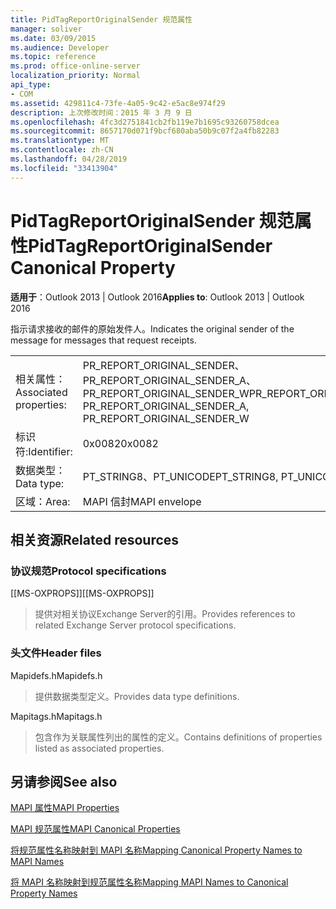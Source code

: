 ```yaml
---
title: PidTagReportOriginalSender 规范属性
manager: soliver
ms.date: 03/09/2015
ms.audience: Developer
ms.topic: reference
ms.prod: office-online-server
localization_priority: Normal
api_type:
- COM
ms.assetid: 429811c4-73fe-4a05-9c42-e5ac8e974f29
description: 上次修改时间：2015 年 3 月 9 日
ms.openlocfilehash: 4fc3d2751841cb2fb119e7b1695c93260758dcea
ms.sourcegitcommit: 8657170d071f9bcf680aba50b9c07f2a4fb82283
ms.translationtype: MT
ms.contentlocale: zh-CN
ms.lasthandoff: 04/28/2019
ms.locfileid: "33413904"
---
```

# <a name="pidtagreportoriginalsender-canonical-property"></a><span data-ttu-id="b3132-103">PidTagReportOriginalSender 规范属性</span><span class="sxs-lookup"><span data-stu-id="b3132-103">PidTagReportOriginalSender Canonical Property</span></span>

  
  
<span data-ttu-id="b3132-104">**适用于**：Outlook 2013 | Outlook 2016</span><span class="sxs-lookup"><span data-stu-id="b3132-104">**Applies to**: Outlook 2013 | Outlook 2016</span></span> 
  
<span data-ttu-id="b3132-105">指示请求接收的邮件的原始发件人。</span><span class="sxs-lookup"><span data-stu-id="b3132-105">Indicates the original sender of the message for messages that request receipts.</span></span>
  
|||
|:-----|:-----|
|<span data-ttu-id="b3132-106">相关属性：</span><span class="sxs-lookup"><span data-stu-id="b3132-106">Associated properties:</span></span>  <br/> |<span data-ttu-id="b3132-107">PR_REPORT_ORIGINAL_SENDER、PR_REPORT_ORIGINAL_SENDER_A、PR_REPORT_ORIGINAL_SENDER_W</span><span class="sxs-lookup"><span data-stu-id="b3132-107">PR_REPORT_ORIGINAL_SENDER, PR_REPORT_ORIGINAL_SENDER_A, PR_REPORT_ORIGINAL_SENDER_W</span></span>  <br/> |
|<span data-ttu-id="b3132-108">标识符:</span><span class="sxs-lookup"><span data-stu-id="b3132-108">Identifier:</span></span>  <br/> |<span data-ttu-id="b3132-109">0x0082</span><span class="sxs-lookup"><span data-stu-id="b3132-109">0x0082</span></span>  <br/> |
|<span data-ttu-id="b3132-110">数据类型：</span><span class="sxs-lookup"><span data-stu-id="b3132-110">Data type:</span></span>  <br/> |<span data-ttu-id="b3132-111">PT_STRING8、PT_UNICODE</span><span class="sxs-lookup"><span data-stu-id="b3132-111">PT_STRING8, PT_UNICODE</span></span>  <br/> |
|<span data-ttu-id="b3132-112">区域：</span><span class="sxs-lookup"><span data-stu-id="b3132-112">Area:</span></span>  <br/> |<span data-ttu-id="b3132-113">MAPI 信封</span><span class="sxs-lookup"><span data-stu-id="b3132-113">MAPI envelope</span></span>  <br/> |
   
## <a name="related-resources"></a><span data-ttu-id="b3132-114">相关资源</span><span class="sxs-lookup"><span data-stu-id="b3132-114">Related resources</span></span>

### <a name="protocol-specifications"></a><span data-ttu-id="b3132-115">协议规范</span><span class="sxs-lookup"><span data-stu-id="b3132-115">Protocol specifications</span></span>

<span data-ttu-id="b3132-116">[[MS-OXPROPS]]</span><span class="sxs-lookup"><span data-stu-id="b3132-116">[[MS-OXPROPS]]</span></span> 
  
> <span data-ttu-id="b3132-117">提供对相关协议Exchange Server的引用。</span><span class="sxs-lookup"><span data-stu-id="b3132-117">Provides references to related Exchange Server protocol specifications.</span></span>
    
### <a name="header-files"></a><span data-ttu-id="b3132-118">头文件</span><span class="sxs-lookup"><span data-stu-id="b3132-118">Header files</span></span>

<span data-ttu-id="b3132-119">Mapidefs.h</span><span class="sxs-lookup"><span data-stu-id="b3132-119">Mapidefs.h</span></span>
  
> <span data-ttu-id="b3132-120">提供数据类型定义。</span><span class="sxs-lookup"><span data-stu-id="b3132-120">Provides data type definitions.</span></span>
    
<span data-ttu-id="b3132-121">Mapitags.h</span><span class="sxs-lookup"><span data-stu-id="b3132-121">Mapitags.h</span></span>
  
> <span data-ttu-id="b3132-122">包含作为关联属性列出的属性的定义。</span><span class="sxs-lookup"><span data-stu-id="b3132-122">Contains definitions of properties listed as associated properties.</span></span>
    
## <a name="see-also"></a><span data-ttu-id="b3132-123">另请参阅</span><span class="sxs-lookup"><span data-stu-id="b3132-123">See also</span></span>



[<span data-ttu-id="b3132-124">MAPI 属性</span><span class="sxs-lookup"><span data-stu-id="b3132-124">MAPI Properties</span></span>](mapi-properties.md)
  
[<span data-ttu-id="b3132-125">MAPI 规范属性</span><span class="sxs-lookup"><span data-stu-id="b3132-125">MAPI Canonical Properties</span></span>](mapi-canonical-properties.md)
  
[<span data-ttu-id="b3132-126">将规范属性名称映射到 MAPI 名称</span><span class="sxs-lookup"><span data-stu-id="b3132-126">Mapping Canonical Property Names to MAPI Names</span></span>](mapping-canonical-property-names-to-mapi-names.md)
  
[<span data-ttu-id="b3132-127">将 MAPI 名称映射到规范属性名称</span><span class="sxs-lookup"><span data-stu-id="b3132-127">Mapping MAPI Names to Canonical Property Names</span></span>](mapping-mapi-names-to-canonical-property-names.md)

